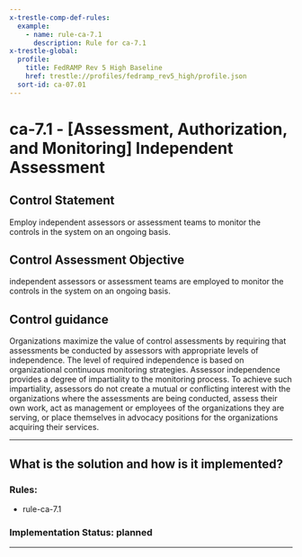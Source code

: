 ```yaml
---
x-trestle-comp-def-rules:
  example:
    - name: rule-ca-7.1
      description: Rule for ca-7.1
x-trestle-global:
  profile:
    title: FedRAMP Rev 5 High Baseline
    href: trestle://profiles/fedramp_rev5_high/profile.json
  sort-id: ca-07.01
---
```


# ca-7.1 - \[Assessment, Authorization, and Monitoring\] Independent Assessment

## Control Statement

Employ independent assessors or assessment teams to monitor the controls in the system on an ongoing basis.

## Control Assessment Objective

independent assessors or assessment teams are employed to monitor the controls in the system on an ongoing basis.

## Control guidance

Organizations maximize the value of control assessments by requiring that assessments be conducted by assessors with appropriate levels of independence. The level of required independence is based on organizational continuous monitoring strategies. Assessor independence provides a degree of impartiality to the monitoring process. To achieve such impartiality, assessors do not create a mutual or conflicting interest with the organizations where the assessments are being conducted, assess their own work, act as management or employees of the organizations they are serving, or place themselves in advocacy positions for the organizations acquiring their services.

______________________________________________________________________

## What is the solution and how is it implemented?

<!-- For implementation status enter one of: implemented, partial, planned, alternative, not-applicable -->

<!-- Note that the list of rules under ### Rules: is read-only and changes will not be captured after assembly to JSON -->

<!-- Add control implementation description here for control: ca-7.1 -->

### Rules:

  - rule-ca-7.1

### Implementation Status: planned

______________________________________________________________________
